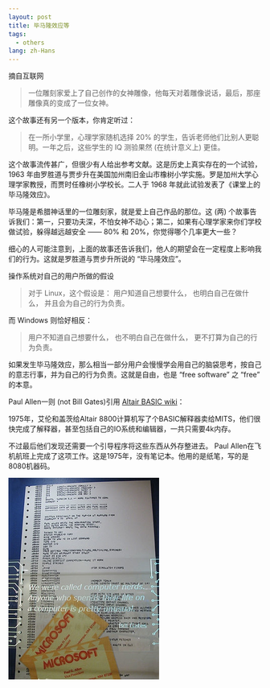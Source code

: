```yaml
---
layout: post
title: 毕马隆效应等
tags:
  - others
lang: zh-Hans
---
```


摘自互联网

<!--more-->

> 一位雕刻家爱上了自己创作的女神雕像，他每天对着雕像说话，最后，那座雕像真的变成了一位女神。


这个故事还有另一个版本，你肯定听过：
> 在一所小学里，心理学家随机选择 20% 的学生，告诉老师他们比别人更聪明。一年之后，这些学生的 IQ 测验果然 (在统计意义上) 更佳。


这个故事流传甚广，但很少有人给出参考文献。这是历史上真实存在的一个试验，1963 年由罗胜道与贾步升在美国加州南旧金山市橡树小学实施。罗是加州大学心理学家教授，而贾时任橡树小学校长。二人于 1968 年就此试验发表了《课堂上的毕马隆效应》。

毕马隆是希腊神话里的一位雕刻家，就是爱上自己作品的那位。这 (两) 个故事告诉我们：第一，只要功夫深，不怕女神不动心；第二，如果有心理学家来你们学校做试验，躲得越远越安全 —— 80% 和 20%，你觉得哪个几率更大一些？


细心的人可能注意到，上面的故事还告诉我们，他人的期望会在一定程度上影响我们的行为。这就是罗胜道与贾步升所说的 “毕马隆效应”。

操作系统对自己的用户所做的假设

> 对于 Linux，这个假设是：
> 用户知道自己想要什么，
> 也明白自己在做什么，
> 并且会为自己的行为负责。

而 Windows 则恰好相反：
> 用户不知道自己想要什么，
> 也不明白自己在做什么，
> 更不打算为自己的行为负责。

如果发生毕马隆效应，那么相当一部分用户会慢慢学会用自己的脑袋思考，按自己的意志行事，并为自己的行为负责。这就是自由，也是 “free software” 之 “free” 的本意。

Paul Allen一则 (not Bill Gates)引用 [Altair BASIC wiki](http://en.wikipedia.org/wiki/Altair_BASIC#cite_note-harddrive-10)：

1975年，艾伦和盖茨给Altair 8800计算机写了个BASIC解释器卖给MITS，他们很快完成了解释器，甚至包括自己的IO系统和编辑器，一共只需要4k内存。 

不过最后他们发现还需要一个引导程序将这些东西从外存整进去。 Paul Allen在飞机航班上完成了这项工作。这是1975年，没有笔记本。他用的是纸笔，写的是8080机器码。

![300px-Altair_Basic_Sign](https://raw.githubusercontent.com/chen866/chen866.github.io/master/assets/images/300px-Altair-Basic-Sign.jpg)

